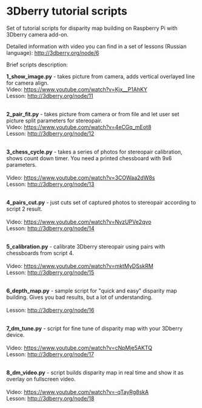 3Dberry tutorial scripts
===========

Set of tutorial scripts for disparity map building on Raspberry Pi with 3Dberry camera add-on.

Detailed information with video you can find in a set of lessons (Russian language):
http://3dberry.org/node/6 

Brief scripts description:

<b>1_show_image.py</b> - takes picture from camera, adds vertical overlayed line for camera 
align.
<br>Video: https://www.youtube.com/watch?v=Kjx__P1AhKY
<br>Lesson: http://3dberry.org/node/11<br>
<br>

<b>2_pair_fit.py</b> - takes picture from camera or from file and let user set picture
split parameters for stereopair.
<br>Video: https://www.youtube.com/watch?v=4eCGq_mEot8
<br>Lesson: http://3dberry.org/node/12<br>
<br>

<b>3_chess_cycle.py</b> - takes a series of photos for stereopair calibration, shows count
down timer. You need a printed chessboard with 9x6 parameters.<br>
<br>Video: https://www.youtube.com/watch?v=3COWaa2dW8s
<br>Lesson: http://3dberry.org/node/13<br>
<br>

<b>4_pairs_cut.py</b> - just cuts set of captured photos to stereopair according to 
script 2 result.<br>
<br>Video: https://www.youtube.com/watch?v=NvzUPVe2qvo
<br>Lesson: http://3dberry.org/node/14<br>
<br>

<b>5_calibration.py</b> - calibrate 3Dberry stereopair using pairs with chessboards from
script 4.<br>
<br>Video: https://www.youtube.com/watch?v=mktMyDSskRM
<br>Lesson: http://3dberry.org/node/15<br>
<br>

<b>6_depth_map.py</b> - sample script for "quick and easy" disparity map building. Gives
you bad results, but a lot of understanding.<br>
<br>Lesson: http://3dberry.org/node/16<br>
<br>

<b>7_dm_tune.py</b> - script for fine tune of disparity map with your 3Dberry device.<br>
<br>Video: https://www.youtube.com/watch?v=cNpMje5AKTQ
<br>Lesson: http://3dberry.org/node/17<br>
<br>

<b>8_dm_video.py</b> - script builds disparity map in real time and show it as overlay
on fullscreen video.<br>
<br>Video: https://www.youtube.com/watch?v=-qTayRg8skA
<br>Lesson: http://3dberry.org/node/18<br>
<br>



